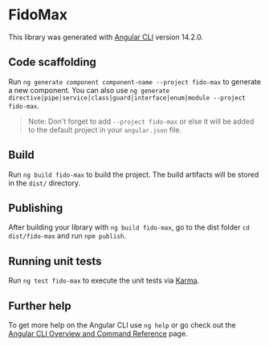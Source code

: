 # FidoMax

This library was generated with [Angular CLI](https://github.com/angular/angular-cli) version 14.2.0.

## Code scaffolding

Run `ng generate component component-name --project fido-max` to generate a new component. You can also use `ng generate directive|pipe|service|class|guard|interface|enum|module --project fido-max`.
> Note: Don't forget to add `--project fido-max` or else it will be added to the default project in your `angular.json` file. 

## Build

Run `ng build fido-max` to build the project. The build artifacts will be stored in the `dist/` directory.

## Publishing

After building your library with `ng build fido-max`, go to the dist folder `cd dist/fido-max` and run `npm publish`.

## Running unit tests

Run `ng test fido-max` to execute the unit tests via [Karma](https://karma-runner.github.io).

## Further help

To get more help on the Angular CLI use `ng help` or go check out the [Angular CLI Overview and Command Reference](https://angular.io/cli) page.
